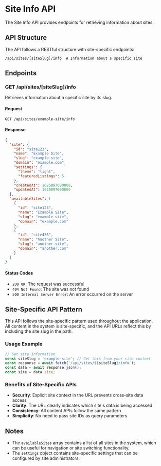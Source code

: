 # Site Info API

The Site Info API provides endpoints for retrieving information about sites.

## API Structure

The API follows a RESTful structure with site-specific endpoints:

```http
/api/sites/[siteSlug]/info  # Information about a specific site
```

## Endpoints

### GET /api/sites/[siteSlug]/info

Retrieves information about a specific site by its slug.

#### Request

```http
GET /api/sites/example-site/info
```

#### Response

```json
{
  "site": {
    "id": "site123",
    "name": "Example Site",
    "slug": "example-site",
    "domain": "example.com",
    "settings": {
      "theme": "light",
      "featuredListings": 5
    },
    "createdAt": 1625097600000,
    "updatedAt": 1625097600000
  },
  "availableSites": [
    {
      "id": "site123",
      "name": "Example Site",
      "slug": "example-site",
      "domain": "example.com"
    },
    {
      "id": "site456",
      "name": "Another Site",
      "slug": "another-site",
      "domain": "another.com"
    }
  ]
}
```

#### Status Codes

- `200 OK`: The request was successful
- `404 Not Found`: The site was not found
- `500 Internal Server Error`: An error occurred on the server

## Site-Specific API Pattern

This API follows the site-specific pattern used throughout the application. All content in the system is site-specific, and the API URLs reflect this by including the site slug in the path.

### Usage Example

```javascript
// Get site information
const siteSlug = 'example-site'; // Get this from your site context
const response = await fetch(`/api/sites/${siteSlug}/info`);
const data = await response.json();
const site = data.site;
```

### Benefits of Site-Specific APIs

- **Security**: Explicit site context in the URL prevents cross-site data access
- **Clarity**: The URL clearly indicates which site's data is being accessed
- **Consistency**: All content APIs follow the same pattern
- **Simplicity**: No need to pass site IDs as query parameters

## Notes

- The `availableSites` array contains a list of all sites in the system, which can be useful for navigation or site switching functionality.
- The `settings` object contains site-specific settings that can be configured by site administrators.
